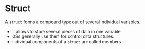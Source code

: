 # Struct
A `struct` forms a compound type out of several individual variables.

* It allows to store several pieces of data in one variable
* OSs generally use them for control data structures.
* individual components of a `struct` are called members
